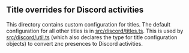 Title overrides for Discord activities
---

This directory contains custom configuration for titles. The default configuration for all other titles is in [src/discord/titles.ts](../titles.ts). This is used by [src/discord/util.ts](../util.ts) (which also declares the type for title configuration objects) to convert znc presences to Discord activities.
